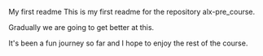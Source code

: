 My first readme
This is my first readme for the repository alx-pre_course.

Gradually we are going to get better at this.

It's been a fun journey so far and I hope to enjoy the rest of the course.
